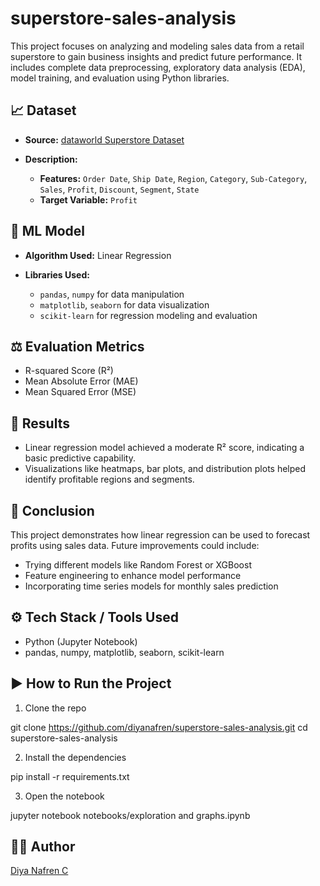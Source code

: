 # superstore-sales-analysis
This project focuses on analyzing and modeling sales data from a retail superstore to gain business insights and predict future performance. It includes complete data preprocessing, exploratory data analysis (EDA), model training, and evaluation using Python libraries.
## 📈 Dataset

* **Source:** [dataworld Superstore Dataset](https://data.world/yashi-04/sample-superstoreretail-dataset)
* **Description:**

  * **Features:** `Order Date`, `Ship Date`, `Region`, `Category`, `Sub-Category`, `Sales`, `Profit`, `Discount`, `Segment`, `State`
  * **Target Variable:** `Profit`

## 🧱 ML Model

* **Algorithm Used:** Linear Regression
* **Libraries Used:**

  * `pandas`, `numpy` for data manipulation
  * `matplotlib`, `seaborn` for data visualization
  * `scikit-learn` for regression modeling and evaluation

## ⚖️ Evaluation Metrics

* R-squared Score (R²)
* Mean Absolute Error (MAE)
* Mean Squared Error (MSE)

## 🎉 Results

* Linear regression model achieved a moderate R² score, indicating a basic predictive capability.
* Visualizations like heatmaps, bar plots, and distribution plots helped identify profitable regions and segments.

## 🤝 Conclusion

This project demonstrates how linear regression can be used to forecast profits using sales data. Future improvements could include:

* Trying different models like Random Forest or XGBoost
* Feature engineering to enhance model performance
* Incorporating time series models for monthly sales prediction

## ⚙️ Tech Stack / Tools Used

* Python (Jupyter Notebook)
* pandas, numpy, matplotlib, seaborn, scikit-learn

## ▶️ How to Run the Project

1. Clone the repo

git clone https://github.com/diyanafren/superstore-sales-analysis.git
cd superstore-sales-analysis

2. Install the dependencies


pip install -r requirements.txt


3. Open the notebook


jupyter notebook notebooks/exploration and graphs.ipynb


## 👨‍💼 Author

[Diya Nafren C](https://github.com/diyanafren)
